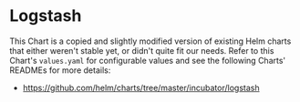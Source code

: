 # Logstash

This Chart is a copied and slightly modified version of existing
Helm charts that either weren't stable yet, or didn't quite fit our needs. Refer
to this Chart's `values.yaml` for configurable values and see the following
Charts' READMEs for more details:
- https://github.com/helm/charts/tree/master/incubator/logstash
